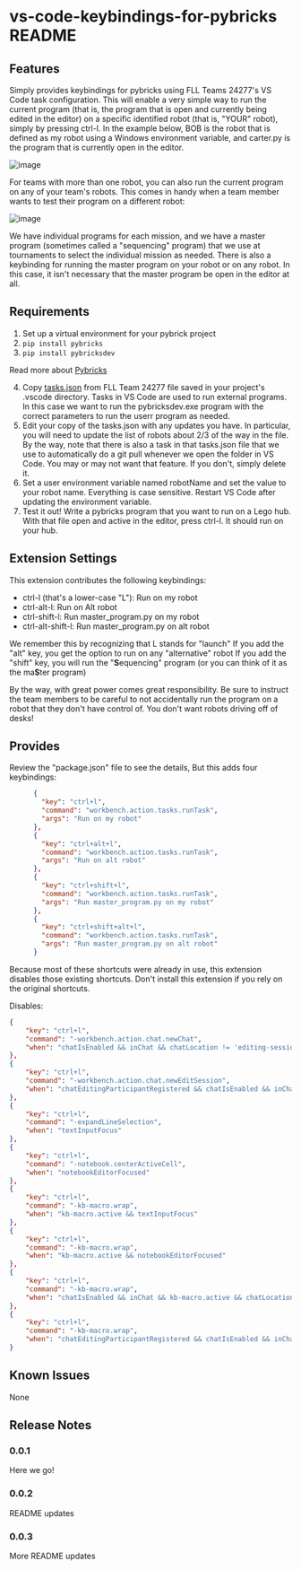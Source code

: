 # vs-code-keybindings-for-pybricks README

## Features

Simply provides keybindings for pybricks using FLL Teams 24277's VS Code task configuration. This will enable a very simple way to run the current program (that is, the program that is open and currently being edited in the editor) on a specific identified robot (that is, "YOUR" robot), simply by pressing ctrl-l. In the example below, BOB is the robot that is defined as my robot using a Windows environment variable, and carter.py is the program that is currently open in the editor.

![image](https://github.com/user-attachments/assets/bfb95788-c71d-4248-af1c-4cb4ac4791d5)

For teams with more than one robot, you can also run the current program on any of your team's robots. This comes in handy when a team member wants to test their program on a different robot:

![image](https://github.com/user-attachments/assets/a20ef371-48b8-40f3-9506-2158ba2e061b)

We have individual programs for each mission, and we have a master program (sometimes called a "sequencing" program) that we use at tournaments to select the individual mission as needed. There is also a keybinding for running the master program on your robot or on any robot. In this case, it isn't necessary that the master program be open in the editor at all.

## Requirements

1. Set up a virtual environment for your pybrick project
2. `pip install pybricks`
3. `pip install pybricksdev`

Read more about [Pybricks](https://pybricks.com)

4. Copy [tasks.json](https://github.com/FLL-Team-24277/FLL-Fall-2024-Submerged/blob/main/.vscode/tasks.json) from FLL Team 24277 file saved in your project's .vscode directory. Tasks in VS Code are used to run external programs. In this case we want to run the pybricksdev.exe program with the correct parameters to run the userr program as needed.
5. Edit your copy of the tasks.json with any updates you have. In particular, you will need to update the list of robots about 2/3 of the way in the file. By the way, note that there is also a task in that tasks.json file that we use to automatically do a git pull whenever we open the folder in VS Code. You may or may not want that feature. If you don't, simply delete it.
6. Set a user environment variable named robotName and set the value to your robot name. Everything is case sensitive. Restart VS Code after updating the environment variable.
7. Test it out! Write a pybricks program that you want to run on a Lego hub. With that file open and active in the editor, press ctrl-l. It should run on your hub.


## Extension Settings

This extension contributes the following keybindings:

* ctrl-l (that's a lower-case "L"): Run on my robot
* ctrl-alt-l: Run on Alt robot
* ctrl-shift-l: Run master_program.py on my robot
* ctrl-alt-shift-l: Run master_program.py on alt robot

We remember this by recognizing that L stands for "launch"
If you add the "alt" key, you get the option to run on any "alternative" robot
If you add the "shift" key, you will run the "**S**equencing" program (or you can think of it as the ma**S**ter program)

By the way, with great power comes great responsibility. Be sure to instruct the team members to be careful to not accidentally run the program on a robot that they don't have control of. You don't want robots driving off of desks!

## Provides

Review the "package.json" file to see the details, But this adds four keybindings:

```json
      {
        "key": "ctrl+l",
        "command": "workbench.action.tasks.runTask",
        "args": "Run on my robot"
      },
      {
        "key": "ctrl+alt+l",
        "command": "workbench.action.tasks.runTask",
        "args": "Run on alt robot"
      },
      {
        "key": "ctrl+shift+l",
        "command": "workbench.action.tasks.runTask",
        "args": "Run master_program.py on my robot"
      },
      {
        "key": "ctrl+shift+alt+l",
        "command": "workbench.action.tasks.runTask",
        "args": "Run master_program.py on alt robot"
      }
```

Because most of these shortcuts were already in use, this extension disables those existing shortcuts. Don't install this extension if you rely on the original shortcuts.

Disables:
```json
{
    "key": "ctrl+l",
    "command": "-workbench.action.chat.newChat",
    "when": "chatIsEnabled && inChat && chatLocation != 'editing-session'"
},
{
    "key": "ctrl+l",
    "command": "-workbench.action.chat.newEditSession",
    "when": "chatEditingParticipantRegistered && chatIsEnabled && inChat && chatLocation == 'editing-session'"
},
{
    "key": "ctrl+l",
    "command": "-expandLineSelection",
    "when": "textInputFocus"
},
{
    "key": "ctrl+l",
    "command": "-notebook.centerActiveCell",
    "when": "notebookEditorFocused"
},
{
    "key": "ctrl+l",
    "command": "-kb-macro.wrap",
    "when": "kb-macro.active && textInputFocus"
},
{
    "key": "ctrl+l",
    "command": "-kb-macro.wrap",
    "when": "kb-macro.active && notebookEditorFocused"
},
{
    "key": "ctrl+l",
    "command": "-kb-macro.wrap",
    "when": "chatIsEnabled && inChat && kb-macro.active && chatLocation != 'editing-session'"
},
{
    "key": "ctrl+l",
    "command": "-kb-macro.wrap",
    "when": "chatEditingParticipantRegistered && chatIsEnabled && inChat && kb-macro.active && chatLocation == 'editing-session'"
}
```

## Known Issues

None

## Release Notes

### 0.0.1
Here we go!

### 0.0.2
README updates

### 0.0.3
More README updates
